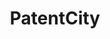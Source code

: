 ---
api_or_bulk_downloads: coming soon
code: https://github.com/Antoberge/patent_city
contributors: Antonin Bergeaud, Cyril Verluise
cost: None
description: PatentCity is a dataset on the location of patentees since the 19th century
  in Germany, France, Great Britain and the United States of America. Beta available
  for test! Drop us a mail if you are interested in becoming a beta tester.
last_edit: Thu, 02 Dec 2021 13:36:38 GMT
location: https://mailchi.mp/e0495246a573/patentcity
maintained_by: Antonin Bergeaud
shortname: patentcity
tags:
- location of inventors
- geography
- Europe
- United States
title: PatentCity
uuid: 131e13f8-342c-4dd7-a3e6-fbf5a5ba6a5c
---